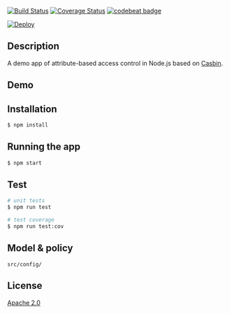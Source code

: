 [![Build Status](https://travis-ci.org/Jarvie8176/casbin-example.svg?branch=master)](https://travis-ci.org/Jarvie8176/casbin-example)
[![Coverage Status](https://coveralls.io/repos/github/Jarvie8176/casbin-example/badge.svg?branch=master)](https://coveralls.io/github/Jarvie8176/casbin-example?branch=master)
[![codebeat badge](https://codebeat.co/badges/173ef15e-9c29-4983-a017-8c364d0f4bff)](https://codebeat.co/projects/github-com-jarvie8176-casbin-example-master)

[![Deploy](https://www.herokucdn.com/deploy/button.svg)](https://heroku.com/deploy?template=https://github.com/jarvie8176/casbin-example/tree/master)

## Description

A demo app of attribute-based access control in Node.js based on [Casbin](https://github.com/casbin/casbin).

## Demo

## Installation

```bash
$ npm install
```

## Running the app

```bash
$ npm start
```

## Test

```bash
# unit tests
$ npm run test

# test coverage
$ npm run test:cov
```

## Model & policy

`src/config/`

## License

[Apache 2.0](LICENSE)
